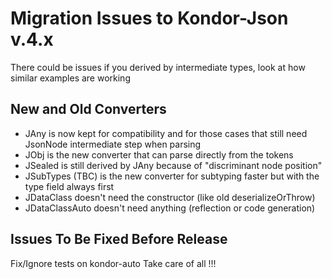 # Migration Issues to Kondor-Json v.4.x
There could be issues if you derived by intermediate types, look at how similar examples are working

## New and Old Converters

- JAny is now kept for compatibility and for those cases that still need JsonNode intermediate step when parsing
- JObj is the new converter that can parse directly from the tokens
- JSealed is still derived by JAny because of "discriminant node position"
- JSubTypes (TBC) is the new converter for subtyping faster but with the type field always first
- JDataClass doesn't need the constructor (like old deserializeOrThrow)
- JDataClassAuto doesn't need anything (reflection or code generation)

## Issues To Be Fixed Before Release

Fix/Ignore tests on kondor-auto
Take care of all !!!

